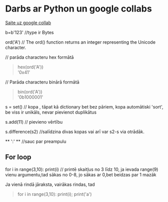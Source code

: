 # Darbs ar Python un google collabs

[Saite uz google collab](https://colab.research.google.com/drive/1ajQTMctVeOEALDnyUK5j_8E4yJioeOih)

b=b'123' //type ir Bytes 

ord('A') // The ord() function returns an integer representing the Unicode character.
 
 
//  parāda characteru hex formātā   
  
>hex(ord('A'))  
'0x41'  
  
// Parāda characteru binārā formātā
  
>bin(ord('A'))  
'0b1000001'  

s = set() // kopa , tāpat kā dictionary bet bez pāriem, kopa automātiski 'sort', be viss ir unikāls, nevar pievienot duplikātus
 
 
s.add(11) // pievieno vērtību

s.difference(s2) //salīdzina divas kopas vai arī var s2-s via otrādāk.  

** ':' ** //sauc par preampulu

## For loop  

for i in range(3,10): print(i)  // printē skaitļus no 3 līdz 10, ja ievada range(9) vienu argumentu,tad sākas no 0-8, jo sākas ar 0,bet beidzas par 1 mazāk
  
Ja vienā rindā jāraksta, vairākas rindas, tad 
>for i in range(3,10): print(i); print('a')
  
  



 
